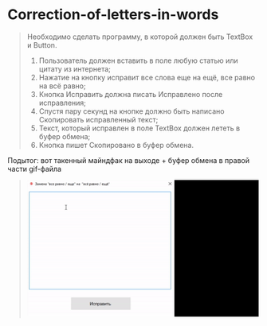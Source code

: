# Correction-of-letters-in-words
>Необходимо сделать программу, в которой должен быть TextBox и Button.
>1. Пользователь должен вставить в поле любую статью или цитату из интернета;
>2. Нажатие на кнопку исправит все слова еще на ещё, все равно на всё равно;
>3. Кнопка Исправить должна писать Исправлено после исправления;
>4. Спустя пару секунд на кнопке должно быть написано Скопировать исправленный текст;
>5. Текст, который исправлен в поле TextBox должен лететь в буфер обмена;
>6. Кнопка пишет Скопировано в буфер обмена.

Подытог: вот такенный майндфак на выходе + буфер обмена в правой части gif-файла
>![](Correction%20of%20letters%20in%20words/Program_output.gif)
